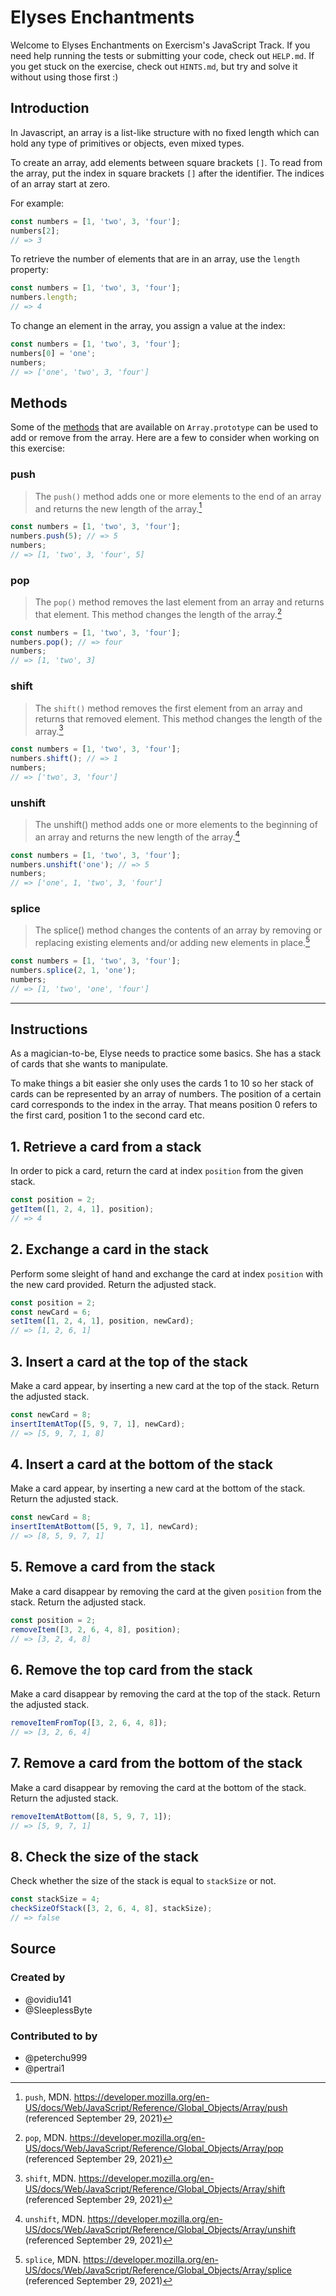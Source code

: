 # Elyses Enchantments

Welcome to Elyses Enchantments on Exercism's JavaScript Track.
If you need help running the tests or submitting your code, check out `HELP.md`.
If you get stuck on the exercise, check out `HINTS.md`, but try and solve it without using those first :)

## Introduction

In Javascript, an array is a list-like structure with no fixed length which can hold any type of primitives or objects, even mixed types.

To create an array, add elements between square brackets `[]`.
To read from the array, put the index in square brackets `[]` after the identifier.
The indices of an array start at zero.

For example:

```javascript
const numbers = [1, 'two', 3, 'four'];
numbers[2];
// => 3
```

To retrieve the number of elements that are in an array, use the `length` property:

```javascript
const numbers = [1, 'two', 3, 'four'];
numbers.length;
// => 4
```

To change an element in the array, you assign a value at the index:

```javascript
const numbers = [1, 'two', 3, 'four'];
numbers[0] = 'one';
numbers;
// => ['one', 'two', 3, 'four']
```

## Methods

Some of the [methods][array_methods] that are available on `Array.prototype` can be used to add or remove from the array.
Here are a few to consider when working on this exercise:

### push

> The `push()` method adds one or more elements to the end of an array and returns the new length of the array.[^1]

```javascript
const numbers = [1, 'two', 3, 'four'];
numbers.push(5); // => 5
numbers;
// => [1, 'two', 3, 'four', 5]
```

### pop

> The `pop()` method removes the last element from an array and returns that element.
> This method changes the length of the array.[^2]

```javascript
const numbers = [1, 'two', 3, 'four'];
numbers.pop(); // => four
numbers;
// => [1, 'two', 3]
```

### shift

> The `shift()` method removes the first element from an array and returns that removed element.
> This method changes the length of the array.[^3]

```javascript
const numbers = [1, 'two', 3, 'four'];
numbers.shift(); // => 1
numbers;
// => ['two', 3, 'four']
```

### unshift

> The unshift() method adds one or more elements to the beginning of an array and returns the new length of the array.[^4]

```javascript
const numbers = [1, 'two', 3, 'four'];
numbers.unshift('one'); // => 5
numbers;
// => ['one', 1, 'two', 3, 'four']
```

### splice

> The splice() method changes the contents of an array by removing or replacing existing elements and/or adding new elements in place.[^5]

```javascript
const numbers = [1, 'two', 3, 'four'];
numbers.splice(2, 1, 'one');
numbers;
// => [1, 'two', 'one', 'four']
```

---

[^1]: `push`, MDN. https://developer.mozilla.org/en-US/docs/Web/JavaScript/Reference/Global_Objects/Array/push (referenced September 29, 2021)
[^2]: `pop`, MDN. https://developer.mozilla.org/en-US/docs/Web/JavaScript/Reference/Global_Objects/Array/pop (referenced September 29, 2021)
[^3]: `shift`, MDN. https://developer.mozilla.org/en-US/docs/Web/JavaScript/Reference/Global_Objects/Array/shift (referenced September 29, 2021)
[^4]: `unshift`, MDN. https://developer.mozilla.org/en-US/docs/Web/JavaScript/Reference/Global_Objects/Array/unshift (referenced September 29, 2021)
[^5]: `splice`, MDN. https://developer.mozilla.org/en-US/docs/Web/JavaScript/Reference/Global_Objects/Array/splice (referenced September 29, 2021)

[array_methods]: https://developer.mozilla.org/en-US/docs/Web/JavaScript/Reference/Global_Objects/Array

## Instructions

As a magician-to-be, Elyse needs to practice some basics. She has
a stack of cards that she wants to manipulate.

To make things a bit easier she only uses the cards 1 to 10 so her
stack of cards can be represented by an array of numbers. The position
of a certain card corresponds to the index in the array. That means
position 0 refers to the first card, position 1 to the second card
etc.

## 1. Retrieve a card from a stack

In order to pick a card, return the card at index `position` from
the given stack.

```javascript
const position = 2;
getItem([1, 2, 4, 1], position);
// => 4
```

## 2. Exchange a card in the stack

Perform some sleight of hand and exchange the card at index `position`
with the new card provided.
Return the adjusted stack.

```javascript
const position = 2;
const newCard = 6;
setItem([1, 2, 4, 1], position, newCard);
// => [1, 2, 6, 1]
```

## 3. Insert a card at the top of the stack

Make a card appear, by inserting a new card at the top of the stack.
Return the adjusted stack.

```javascript
const newCard = 8;
insertItemAtTop([5, 9, 7, 1], newCard);
// => [5, 9, 7, 1, 8]
```

## 4. Insert a card at the bottom of the stack

Make a card appear, by inserting a new card at the bottom of the stack.
Return the adjusted stack.

```javascript
const newCard = 8;
insertItemAtBottom([5, 9, 7, 1], newCard);
// => [8, 5, 9, 7, 1]
```

## 5. Remove a card from the stack

Make a card disappear by removing the card at the given `position` from the stack.
Return the adjusted stack.

```javascript
const position = 2;
removeItem([3, 2, 6, 4, 8], position);
// => [3, 2, 4, 8]
```

## 6. Remove the top card from the stack

Make a card disappear by removing the card at the top of the stack.
Return the adjusted stack.

```javascript
removeItemFromTop([3, 2, 6, 4, 8]);
// => [3, 2, 6, 4]
```

## 7. Remove a card from the bottom of the stack

Make a card disappear by removing the card at the bottom of the stack.
Return the adjusted stack.

```javascript
removeItemAtBottom([8, 5, 9, 7, 1]);
// => [5, 9, 7, 1]
```

## 8. Check the size of the stack

Check whether the size of the stack is equal to `stackSize` or not.

```javascript
const stackSize = 4;
checkSizeOfStack([3, 2, 6, 4, 8], stackSize);
// => false
```

## Source

### Created by

- @ovidiu141
- @SleeplessByte

### Contributed to by

- @peterchu999
- @pertrai1